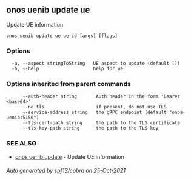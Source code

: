 ## onos uenib update ue

Update UE information

```
onos uenib update ue ue-id [args] [flags]
```

### Options

```
  -a, --aspect stringToString   UE aspect to update (default [])
  -h, --help                    help for ue
```

### Options inherited from parent commands

```
      --auth-header string       Auth header in the form 'Bearer <base64>'
      --no-tls                   if present, do not use TLS
      --service-address string   the gRPC endpoint (default "onos-uenib:5150")
      --tls-cert-path string     the path to the TLS certificate
      --tls-key-path string      the path to the TLS key
```

### SEE ALSO

* [onos uenib update](onos_uenib_update.md)	 - Update UE information

###### Auto generated by spf13/cobra on 25-Oct-2021
